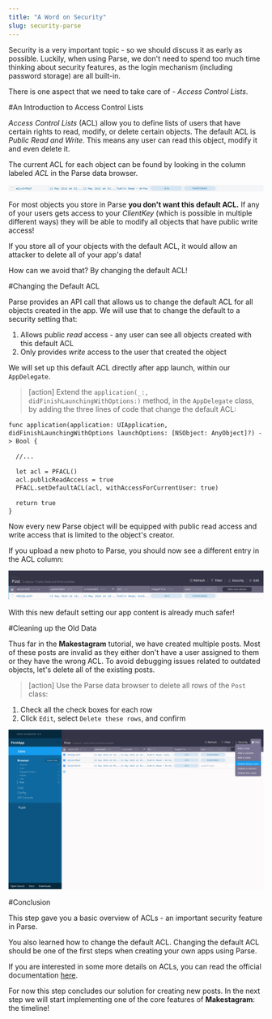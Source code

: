 ```yaml
---
title: "A Word on Security"
slug: security-parse
---
```


Security is a very important topic - so we should discuss it as early as possible. Luckily, when using Parse, we don't need to spend too much time thinking about security features, as the login mechanism (including password storage) are all built-in.

There is one aspect that we need to take care of - _Access Control Lists_.

#An Introduction to Access Control Lists

_Access Control Lists_ (ACL) allow you to define lists of users that have certain rights to read, modify, or delete certain objects. The default ACL is _Public Read and Write_. This means any user can read this object, modify it and even delete it.

The current ACL for each object can be found by looking in the column labeled *ACL* in the Parse data browser.

![image](public_read_write.png)

For most objects you store in Parse **you don't want this default ACL.** If any of your users gets access to your _ClientKey_ (which is possible in multiple different ways) they will be able to modify all objects that have public write access!

If you store all of your objects with the default ACL, it would allow an attacker to delete all of your app's data!

How can we avoid that? By changing the default ACL!

#Changing the Default ACL

Parse provides an API call that allows us to change the default ACL for all objects created in the app. We will use that to change the default to a security setting that:

1. Allows public _read_ access - any user can see all objects created with this default ACL
2. Only provides _write_ access to the user that created the object

We will set up this default ACL directly after app launch, within our `AppDelegate`.

> [action]
Extend the `application(_:, didFinishLaunchingWithOptions:)` method, in the `AppDelegate` class, by adding the three lines of code that change the default ACL:
>
    func application(application: UIApplication, didFinishLaunchingWithOptions launchOptions: [NSObject: AnyObject]?) -> Bool {
>
      //...
>
      let acl = PFACL()
      acl.publicReadAccess = true
      PFACL.setDefaultACL(acl, withAccessForCurrentUser: true)
>
      return true
    }

Now every new Parse object will be equipped with public read access and write access that is limited to the object's creator.

If you upload a new photo to Parse, you should now see a different entry in the ACL column:

![image](public_read_user_write.png)

With this new default setting our app content is already much safer!

#Cleaning up the Old Data

Thus far in the **Makestagram** tutorial, we have created multiple posts. Most of these posts are invalid as they either don't have a user assigned to them or they have the wrong ACL. To avoid debugging issues related to outdated objects, let's delete all of the existing posts.

> [action]
Use the Parse data browser to delete all rows of the `Post` class:
>
1. Check all the check boxes for each row
1. Click `Edit`, select `Delete these rows`, and confirm
>
![image](delete_posts.png)

#Conclusion

This step gave you a basic overview of ACLs - an important security feature in Parse.

You also learned how to change the default ACL. Changing the default ACL should be one of the first steps when creating your own apps using Parse.

If you are interested in some more details on ACLs, you can read the official documentation [here](https://parse.com/docs/ios/guide#security-object-level-access-control).

For now this step concludes our solution for creating new posts. In the next step we will start implementing one of the core features of **Makestagram**: the timeline!
